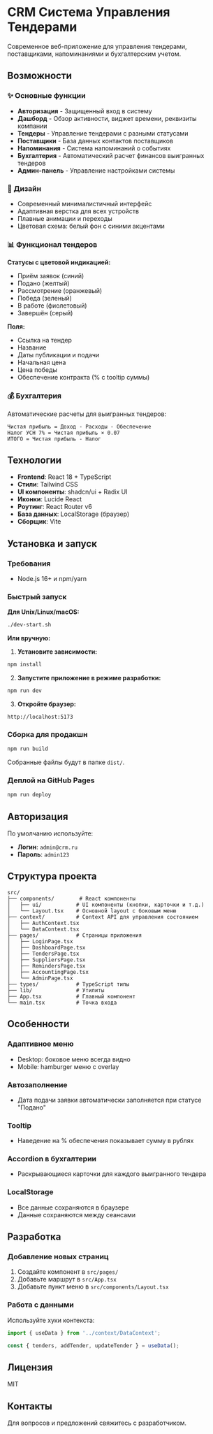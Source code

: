 # CRM Система Управления Тендерами

Современное веб-приложение для управления тендерами, поставщиками, напоминаниями и бухгалтерским учетом.

## Возможности

### ✨ Основные функции

- **Авторизация** - Защищенный вход в систему
- **Дашборд** - Обзор активности, виджет времени, реквизиты компании
- **Тендеры** - Управление тендерами с разными статусами
- **Поставщики** - База данных контактов поставщиков
- **Напоминания** - Система напоминаний о событиях
- **Бухгалтерия** - Автоматический расчет финансов выигранных тендеров
- **Админ-панель** - Управление настройками системы

### 🎨 Дизайн

- Современный минималистичный интерфейс
- Адаптивная верстка для всех устройств
- Плавные анимации и переходы
- Цветовая схема: белый фон с синими акцентами

### 📊 Функционал тендеров

**Статусы с цветовой индикацией:**
- Приём заявок (синий)
- Подано (желтый)
- Рассмотрение (оранжевый)
- Победа (зеленый)
- В работе (фиолетовый)
- Завершён (серый)

**Поля:**
- Ссылка на тендер
- Название
- Даты публикации и подачи
- Начальная цена
- Цена победы
- Обеспечение контракта (% с tooltip суммы)

### 💰 Бухгалтерия

Автоматические расчеты для выигранных тендеров:

```
Чистая прибыль = Доход - Расходы - Обеспечение
Налог УСН 7% = Чистая прибыль × 0.07
ИТОГО = Чистая прибыль - Налог
```

## Технологии

- **Frontend**: React 18 + TypeScript
- **Стили**: Tailwind CSS
- **UI компоненты**: shadcn/ui + Radix UI
- **Иконки**: Lucide React
- **Роутинг**: React Router v6
- **База данных**: LocalStorage (браузер)
- **Сборщик**: Vite

## Установка и запуск

### Требования

- Node.js 16+ и npm/yarn

### Быстрый запуск

**Для Unix/Linux/macOS:**
```bash
./dev-start.sh
```

**Или вручную:**

1. **Установите зависимости:**
```bash
npm install
```

2. **Запустите приложение в режиме разработки:**
```bash
npm run dev
```

3. **Откройте браузер:**
```
http://localhost:5173
```

### Сборка для продакшн

```bash
npm run build
```

Собранные файлы будут в папке `dist/`.

### Деплой на GitHub Pages

```bash
npm run deploy
```

## Авторизация

По умолчанию используйте:
- **Логин**: `admin@crm.ru`
- **Пароль**: `admin123`

## Структура проекта

```
src/
├── components/        # React компоненты
│   ├── ui/           # UI компоненты (кнопки, карточки и т.д.)
│   └── Layout.tsx    # Основной layout с боковым меню
├── context/          # Context API для управления состоянием
│   ├── AuthContext.tsx
│   └── DataContext.tsx
├── pages/            # Страницы приложения
│   ├── LoginPage.tsx
│   ├── DashboardPage.tsx
│   ├── TendersPage.tsx
│   ├── SuppliersPage.tsx
│   ├── RemindersPage.tsx
│   ├── AccountingPage.tsx
│   └── AdminPage.tsx
├── types/            # TypeScript типы
├── lib/              # Утилиты
├── App.tsx           # Главный компонент
└── main.tsx          # Точка входа
```

## Особенности

### Адаптивное меню
- Desktop: боковое меню всегда видно
- Mobile: hamburger меню с overlay

### Автозаполнение
- Дата подачи заявки автоматически заполняется при статусе "Подано"

### Tooltip
- Наведение на % обеспечения показывает сумму в рублях

### Accordion в бухгалтерии
- Раскрывающиеся карточки для каждого выигранного тендера

### LocalStorage
- Все данные сохраняются в браузере
- Данные сохраняются между сеансами

## Разработка

### Добавление новых страниц

1. Создайте компонент в `src/pages/`
2. Добавьте маршрут в `src/App.tsx`
3. Добавьте пункт меню в `src/components/Layout.tsx`

### Работа с данными

Используйте хуки контекста:
```typescript
import { useData } from '../context/DataContext';

const { tenders, addTender, updateTender } = useData();
```

## Лицензия

MIT

## Контакты

Для вопросов и предложений свяжитесь с разработчиком.
